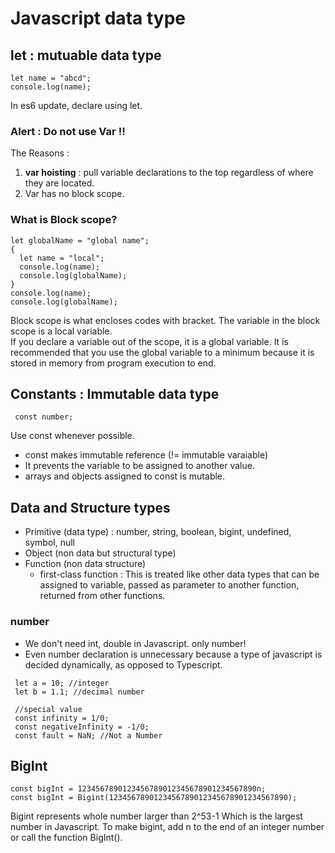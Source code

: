 # Javascript data type

## let : mutuable data type

```
let name = "abcd";
console.log(name);
```
In es6 update, declare using let.

### Alert : Do not use Var !!  
 The Reasons : 
 1. **var hoisting** : pull variable declarations to the top regardless of where they are located.
 2. Var has no block scope.
 
### What is Block scope?
  ```
  let globalName = "global name";
{
	let name = "local";
	console.log(name);
	console.log(globalName);
}
console.log(name);
console.log(globalName);
  ```
  Block scope is what encloses codes with bracket. The variable in the block scope is a local variable.  
  If you declare a variable out of the scope, it is a global variable. 
  It is recommended that you use the global variable to a minimum because it is stored in memory from program execution to end.
  
## Constants : Immutable data type
```
 const number;
```
 Use const whenever possible.
 * const makes immutable reference (!= immutable varaiable)
 * It prevents the variable to be assigned to another value.
 * arrays and objects assigned to const is mutable.
 
## Data and Structure types
  * Primitive (data type) : number, string, boolean, bigint, undefined, symbol, null
  * Object (non data but structural type)
  * Function (non data structure)
      * first-class function : This is treated like other data types that can be assigned to variable, passed as parameter to another      	function, returned from other functions.
      
### number
  * We don't need int, double in Javascript. only number!
  * Even number declaration is unnecessary because a type of javascript is decided dynamically, as opposed to Typescript.
```
 let a = 10; //integer
 let b = 1.1; //decimal number
 
 //special value
 const infinity = 1/0;
 const negativeInfinity = -1/0;
 const fault = NaN; //Not a Number
```

## BigInt
```
const bigInt = 1234567890123456789012345678901234567890n;
const bigInt = Bigint(1234567890123456789012345678901234567890);
```
Bigint represents whole number larger than 2^53-1 Which is the largest number in Javascript.
To make bigint, add n to the end of an integer number or call the function BigInt().
